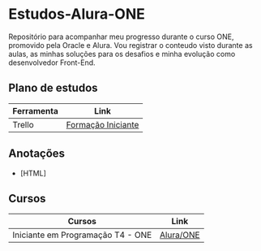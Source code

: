 # Estudos-Alura-ONE

Repositório para acompanhar meu progresso durante o curso ONE, promovido pela Oracle e Alura. Vou registrar o conteudo visto durante as aulas, as minhas soluções para os desafios e minha evolução como desenvolvedor Front-End.

## Plano de estudos

| Ferramenta | Link                                                                                                     |
| ---------- | -------------------------------------------------------------------------------------------------------- |
| Trello     | [Formação Iniciante](https://trello.com/b/j9MO3U1u/t4-trilha-iniciante-em-programa%25C3%25A7%25C3%25A3o) |

## Anotações

- [HTML]

## Cursos

| Cursos                            | Link                                                                                       |
| --------------------------------- | ------------------------------------------------------------------------------------------ |
| Iniciante em Programação T4 - ONE | [Alura/ONE](https://cursos.alura.com.br/formacao-logica-de-programacao-turma-4-oracle-one) |
